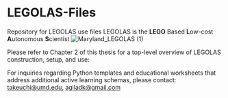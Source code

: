 # LEGOLAS-Files
Repository for LEGOLAS use files
LEGOLAS is the **LEGO** Based **L**ow-cost **A**utonomous **S**cientist
![Maryland_LEGOLAS (1)](https://user-images.githubusercontent.com/77853868/221426502-a4a30599-ae79-4cee-bc83-a9bbdd2f6685.png)

Please refer to Chapter 2 of this thesis for a top-level overview of LEGOLAS construction, setup, and use: 

For inquiries regarding Python templates and educational worksheets that address additional active learning schemas, please contact:  takeuchi@umd.edu, agiladk@gmail.com
